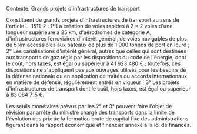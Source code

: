 Contexte: Grands projets d'infrastructures de transport

Constituent de grands projets d'infrastructures de transport au sens de l'article L. 1511-2 : 1° La création de voies rapides à 2 × 2 voies d'une longueur supérieure à 25 km, d'aérodromes de catégorie A, d'infrastructures ferroviaires d'intérêt général, de voies navigables de plus de 5 km accessibles aux bateaux de plus de 1 000 tonnes de port en lourd ; 2° Les canalisations d'intérêt général, autres que celles qui sont destinées aux transports de gaz régis par les dispositions du code de l'énergie, dont le coût, hors taxes, est égal ou supérieur à 41 923 480 € ; toutefois, ces dispositions ne s'appliquent pas aux ouvrages utilisés pour les besoins de la défense nationale ou en application de traités ou accords internationaux en matière de défense, régulièrement entrés en vigueur ; 3° Les projets d'infrastructures de transport dont le coût, hors taxes, est égal ou supérieur à 83 084 715 €.

Les seuils monétaires prévus par les 2° et 3° peuvent faire l'objet de révision par arrêté du ministre chargé des transports dans la limite de l'évolution des prix de la formation brute de capital fixe des administrations figurant dans le rapport économique et financier annexé à la loi de finances.